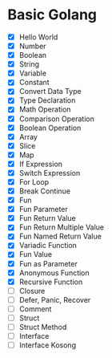 # Basic Golang

- [x] Hello World
- [x] Number
- [x] Boolean
- [x] String
- [x] Variable
- [x] Constant
- [x] Convert Data Type
- [x] Type Declaration
- [x] Math Operation
- [x] Comparison Operation
- [x] Boolean Operation
- [x] Array
- [x] Slice
- [x] Map
- [x] If Expression
- [x] Switch Expression
- [x] For Loop
- [x] Break Continue
- [x] Fun
- [x] Fun Parameter
- [x] Fun Return Value
- [x] Fun Return Multiple Value
- [x] Fun Named Return Value
- [x] Variadic Function
- [x] Fun Value
- [x] Fun as Parameter
- [x] Anonymous Function
- [x] Recursive Function
- [ ] Closure
- [ ] Defer, Panic, Recover
- [ ] Comment
- [ ] Struct
- [ ] Struct Method
- [ ] Interface
- [ ] Interface Kosong